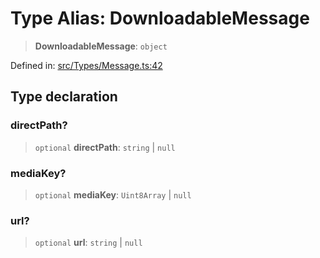 # Type Alias: DownloadableMessage

> **DownloadableMessage**: `object`

Defined in: [src/Types/Message.ts:42](https://github.com/Fokusdotid/bail/blob/dad8cbc7bd41e0c17126095b0fc017b92c3d85cf/src/Types/Message.ts#L42)

## Type declaration

### directPath?

> `optional` **directPath**: `string` \| `null`

### mediaKey?

> `optional` **mediaKey**: `Uint8Array` \| `null`

### url?

> `optional` **url**: `string` \| `null`
